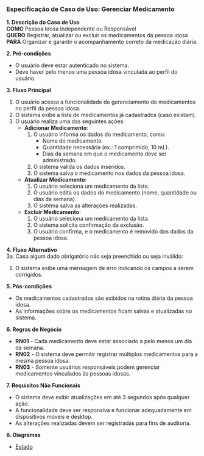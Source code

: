 ### Especificação de Caso de Uso: Gerenciar Medicamento

**1. Descrição do Caso de Uso**  
**COMO** Pessoa Idosa Independente ou Responsável  
**QUERO** Registrar, atualizar ou excluir os medicamentos da pessoa idosa  
**PARA** Organizar e garantir o acompanhamento correto da medicação diária.  

**2. Pré-condições**  
- O usuário deve estar autenticado no sistema.  
- Deve haver pelo menos uma pessoa idosa vinculada ao perfil do usuário.  

**3. Fluxo Principal**  
1. O usuário acessa a funcionalidade de gerenciamento de medicamentos no perfil da pessoa idosa.  
2. O sistema exibe a lista de medicamentos já cadastrados (caso existam).  
3. O usuário realiza uma das seguintes ações:  
   - **Adicionar Medicamento**:  
     1. O usuário informa os dados do medicamento, como:  
        - Nome do medicamento.  
        - Quantidade necessária (ex.: 1 comprimido, 10 mL).  
        - Dias da semana em que o medicamento deve ser administrado.  
     2. O sistema valida os dados inseridos.  
     3. O sistema salva o medicamento nos dados da pessoa idosa.  
   - **Atualizar Medicamento**:  
     1. O usuário seleciona um medicamento da lista.  
     2. O usuário edita os dados do medicamento (nome, quantidade ou dias da semana).  
     3. O sistema salva as alterações realizadas.  
   - **Excluir Medicamento**:  
     1. O usuário seleciona um medicamento da lista.  
     2. O sistema solicita confirmação da exclusão.  
     3. O usuário confirma, e o medicamento é removido dos dados da pessoa idosa.  

**4. Fluxo Alternativo**  
3a. Caso algum dado obrigatório não seja preenchido ou seja inválido:  
   1. O sistema exibe uma mensagem de erro indicando os campos a serem corrigidos.  

**5. Pós-condições**  
- Os medicamentos cadastrados são exibidos na rotina diária da pessoa idosa.  
- As informações sobre os medicamentos ficam salvas e atualizadas no sistema.  

**6. Regras de Negócio**  
- **RN01** - Cada medicamento deve estar associado a pelo menos um dia da semana.  
- **RN02** - O sistema deve permitir registrar múltiplos medicamentos para a mesma pessoa idosa.  
- **RN03** - Somente usuários responsáveis podem gerenciar medicamentos vinculados às pessoas idosas.  

**7. Requisitos Não Funcionais**  
- O sistema deve exibir atualizações em até 3 segundos após qualquer ação.  
- A funcionalidade deve ser responsiva e funcionar adequadamente em dispositivos móveis e desktop.  
- As alterações realizadas devem ser registradas para fins de auditoria.  

**8. Diagramas**  
- [Estado](https://github.com/EnneLu/TINA-Requisitos/blob/main/docs/requirements/diagrams/Estado/img/ES_02_Remedio.png)

